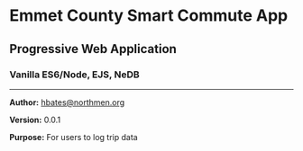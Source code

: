 # Emmet County Smart Commute App

## Progressive Web Application
### Vanilla ES6/Node, EJS, NeDB
---
**Author:**  hbates@northmen.org

**Version:**  0.0.1

**Purpose:**  For users to log trip data